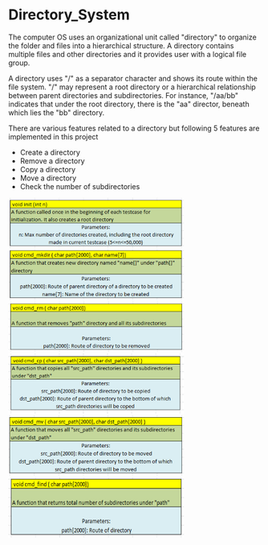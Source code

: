 # Directory_System

The computer OS uses an organizational unit called "directory" to organize the folder and files into a hierarchical structure.
A directory contains multiple files and other directories and it provides user with a logical file group.

A directory uses "/" as a separator character and shows its route within the file system.
"/" may represent a root directory or a hierarchical relationship between parent directories and subdirectories.
For instance, "/aa/bb" indicates that under the root directory, there is the "aa" director, beneath which lies the "bb" directory.

There are various features related to a directory but following 5 features are implemented in this project
- Create a directory
- Remove a directory
- Copy   a directory
- Move   a directory
- Check the number of subdirectories


<img src="images/initial.PNG" height="100" width="350">
<img src="images/mkdir.PNG" height="100"   width="350">
<img src="images/remove.PNG" height="100"  width="350">
<img src="images/copy.PNG" height="120"    width="350">
<img src="images/move.PNG" height="120"    width="350">
<img src="images/find.PNG" height="120"    width="350">

